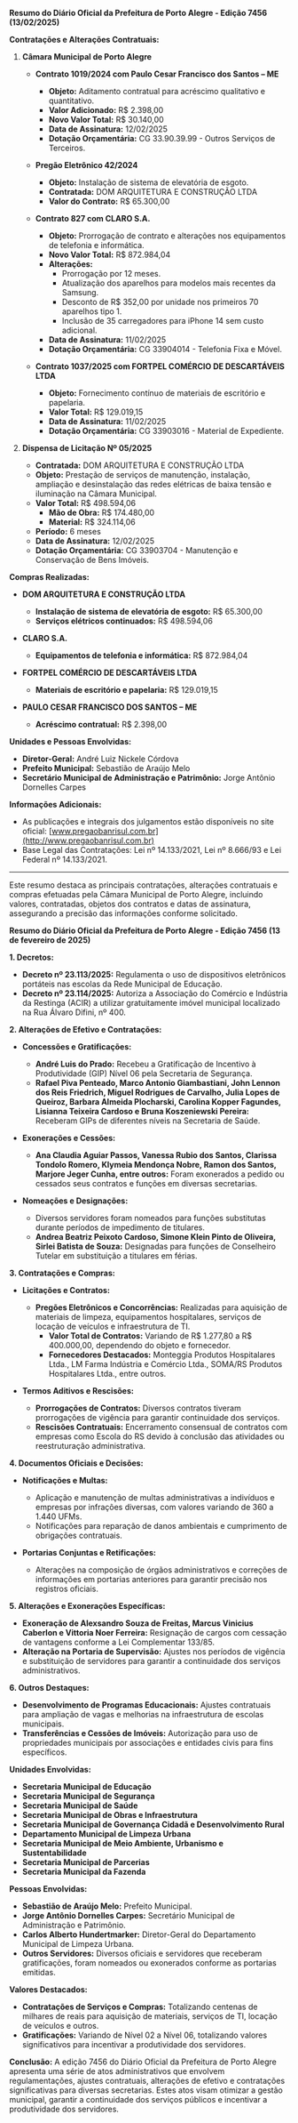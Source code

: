 **Resumo do Diário Oficial da Prefeitura de Porto Alegre - Edição 7456 (13/02/2025)**

**Contratações e Alterações Contratuais:**

1. **Câmara Municipal de Porto Alegre**
   
   - **Contrato 1019/2024 com Paulo Cesar Francisco dos Santos – ME**
     - **Objeto:** Aditamento contratual para acréscimo qualitativo e quantitativo.
     - **Valor Adicionado:** R$ 2.398,00
     - **Novo Valor Total:** R$ 30.140,00
     - **Data de Assinatura:** 12/02/2025
     - **Dotação Orçamentária:** CG 33.90.39.99 - Outros Serviços de Terceiros.

   - **Pregão Eletrônico 42/2024**
     - **Objeto:** Instalação de sistema de elevatória de esgoto.
     - **Contratada:** DOM ARQUITETURA E CONSTRUÇÃO LTDA
     - **Valor do Contrato:** R$ 65.300,00

   - **Contrato 827 com CLARO S.A.**
     - **Objeto:** Prorrogação de contrato e alterações nos equipamentos de telefonia e informática.
     - **Novo Valor Total:** R$ 872.984,04
     - **Alterações:**
       - Prorrogação por 12 meses.
       - Atualização dos aparelhos para modelos mais recentes da Samsung.
       - Desconto de R$ 352,00 por unidade nos primeiros 70 aparelhos tipo 1.
       - Inclusão de 35 carregadores para iPhone 14 sem custo adicional.
     - **Data de Assinatura:** 11/02/2025
     - **Dotação Orçamentária:** CG 33904014 - Telefonia Fixa e Móvel.

   - **Contrato 1037/2025 com FORTPEL COMÉRCIO DE DESCARTÁVEIS LTDA**
     - **Objeto:** Fornecimento contínuo de materiais de escritório e papelaria.
     - **Valor Total:** R$ 129.019,15
     - **Data de Assinatura:** 11/02/2025
     - **Dotação Orçamentária:** CG 33903016 - Material de Expediente.

2. **Dispensa de Licitação Nº 05/2025**

   - **Contratada:** DOM ARQUITETURA E CONSTRUÇÃO LTDA
   - **Objeto:** Prestação de serviços de manutenção, instalação, ampliação e desinstalação das redes elétricas de baixa tensão e iluminação na Câmara Municipal.
   - **Valor Total:** R$ 498.594,06
     - **Mão de Obra:** R$ 174.480,00
     - **Material:** R$ 324.114,06
   - **Período:** 6 meses
   - **Data de Assinatura:** 12/02/2025
   - **Dotação Orçamentária:** CG 33903704 - Manutenção e Conservação de Bens Imóveis.

**Compras Realizadas:**

- **DOM ARQUITETURA E CONSTRUÇÃO LTDA**
  - **Instalação de sistema de elevatória de esgoto:** R$ 65.300,00
  - **Serviços elétricos continuados:** R$ 498.594,06

- **CLARO S.A.**
  - **Equipamentos de telefonia e informática:** R$ 872.984,04

- **FORTPEL COMÉRCIO DE DESCARTÁVEIS LTDA**
  - **Materiais de escritório e papelaria:** R$ 129.019,15

- **PAULO CESAR FRANCISCO DOS SANTOS – ME**
  - **Acréscimo contratual:** R$ 2.398,00

**Unidades e Pessoas Envolvidas:**

- **Diretor-Geral:** André Luiz Nickele Córdova
- **Prefeito Municipal:** Sebastião de Araújo Melo
- **Secretário Municipal de Administração e Patrimônio:** Jorge Antônio Dornelles Carpes

**Informações Adicionais:**

- As publicações e integrais dos julgamentos estão disponíveis no site oficial: [www.pregaobanrisul.com.br](http://www.pregaobanrisul.com.br)
- Base Legal das Contratações: Lei nº 14.133/2021, Lei nº 8.666/93 e Lei Federal nº 14.133/2021.

---

Este resumo destaca as principais contratações, alterações contratuais e compras efetuadas pela Câmara Municipal de Porto Alegre, incluindo valores, contratadas, objetos dos contratos e datas de assinatura, assegurando a precisão das informações conforme solicitado.

**Resumo do Diário Oficial da Prefeitura de Porto Alegre - Edição 7456 (13 de fevereiro de 2025)**

**1. Decretos:**
- **Decreto nº 23.113/2025:** Regulamenta o uso de dispositivos eletrônicos portáteis nas escolas da Rede Municipal de Educação.
- **Decreto nº 23.114/2025:** Autoriza a Associação do Comércio e Indústria da Restinga (ACIR) a utilizar gratuitamente imóvel municipal localizado na Rua Álvaro Difini, nº 400.

**2. Alterações de Efetivo e Contratações:**
- **Concessões e Gratificações:**
  - **André Luis do Prado:** Recebeu a Gratificação de Incentivo à Produtividade (GIP) Nível 06 pela Secretaria de Segurança.
  - **Rafael Piva Penteado, Marco Antonio Giambastiani, John Lennon dos Reis Friedrich, Miguel Rodrigues de Carvalho, Julia Lopes de Queiroz, Barbara Almeida Plocharski, Carolina Kopper Fagundes, Lisianna Teixeira Cardoso e Bruna Koszeniewski Pereira:** Receberam GIPs de diferentes níveis na Secretaria de Saúde.
  
- **Exonerações e Cessões:**
  - **Ana Claudia Aguiar Passos, Vanessa Rubio dos Santos, Clarissa Tondolo Romero, Klymeia Mendonça Nobre, Ramon dos Santos, Marjore Jeger Cunha, entre outros:** Foram exonerados a pedido ou cessados seus contratos e funções em diversas secretarias.
  
- **Nomeações e Designações:**
  - Diversos servidores foram nomeados para funções substitutas durante períodos de impedimento de titulares.
  - **Andrea Beatriz Peixoto Cardoso, Simone Klein Pinto de Oliveira, Sirlei Batista de Souza:** Designadas para funções de Conselheiro Tutelar em substituição a titulares em férias.

**3. Contratações e Compras:**
- **Licitações e Contratos:**
  - **Pregões Eletrônicos e Concorrências:** Realizadas para aquisição de materiais de limpeza, equipamentos hospitalares, serviços de locação de veículos e infraestrutura de TI.
    - **Valor Total de Contratos:** Variando de R$ 1.277,80 a R$ 400.000,00, dependendo do objeto e fornecedor.
    - **Fornecedores Destacados:** Monteggia Produtos Hospitalares Ltda., LM Farma Indústria e Comércio Ltda., SOMA/RS Produtos Hospitalares Ltda., entre outros.
  
- **Termos Aditivos e Rescisões:**
  - **Prorrogações de Contratos:** Diversos contratos tiveram prorrogações de vigência para garantir continuidade dos serviços.
  - **Rescisões Contratuais:** Encerramento consensual de contratos com empresas como Escola do RS devido à conclusão das atividades ou reestruturação administrativa.

**4. Documentos Oficiais e Decisões:**
- **Notificações e Multas:**
  - Aplicação e manutenção de multas administrativas a indivíduos e empresas por infrações diversas, com valores variando de 360 a 1.440 UFMs.
  - Notificações para reparação de danos ambientais e cumprimento de obrigações contratuais.
  
- **Portarias Conjuntas e Retificações:**
  - Alterações na composição de órgãos administrativos e correções de informações em portarias anteriores para garantir precisão nos registros oficiais.

**5. Alterações e Exonerações Específicas:**
- **Exoneração de Alexsandro Souza de Freitas, Marcus Vinicius Caberlon e Vittoria Noer Ferreira:** Resignação de cargos com cessação de vantagens conforme a Lei Complementar 133/85.
- **Alteração na Portaria de Supervisão:** Ajustes nos períodos de vigência e substituição de servidores para garantir a continuidade dos serviços administrativos.

**6. Outros Destaques:**
- **Desenvolvimento de Programas Educacionais:** Ajustes contratuais para ampliação de vagas e melhorias na infraestrutura de escolas municipais.
- **Transferências e Cessões de Imóveis:** Autorização para uso de propriedades municipais por associações e entidades civis para fins específicos.

**Unidades Envolvidas:**
- **Secretaria Municipal de Educação**
- **Secretaria Municipal de Segurança**
- **Secretaria Municipal de Saúde**
- **Secretaria Municipal de Obras e Infraestrutura**
- **Secretaria Municipal de Governança Cidadã e Desenvolvimento Rural**
- **Departamento Municipal de Limpeza Urbana**
- **Secretaria Municipal de Meio Ambiente, Urbanismo e Sustentabilidade**
- **Secretaria Municipal de Parcerias**
- **Secretaria Municipal da Fazenda**

**Pessoas Envolvidas:**
- **Sebastião de Araújo Melo:** Prefeito Municipal.
- **Jorge Antônio Dornelles Carpes:** Secretário Municipal de Administração e Patrimônio.
- **Carlos Alberto Hundertmarker:** Diretor-Geral do Departamento Municipal de Limpeza Urbana.
- **Outros Servidores:** Diversos oficiais e servidores que receberam gratificações, foram nomeados ou exonerados conforme as portarias emitidas.

**Valores Destacados:**
- **Contratações de Serviços e Compras:** Totalizando centenas de milhares de reais para aquisição de materiais, serviços de TI, locação de veículos e outros.
- **Gratificações:** Variando de Nível 02 a Nível 06, totalizando valores significativos para incentivar a produtividade dos servidores.

**Conclusão:**
A edição 7456 do Diário Oficial da Prefeitura de Porto Alegre apresenta uma série de atos administrativos que envolvem regulamentações, ajustes contratuais, alterações de efetivo e contratações significativas para diversas secretarias. Estes atos visam otimizar a gestão municipal, garantir a continuidade dos serviços públicos e incentivar a produtividade dos servidores.